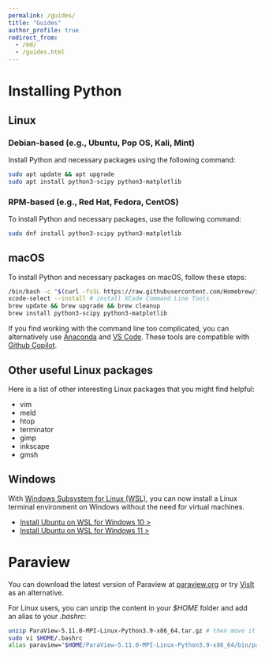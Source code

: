 ```yaml
---
permalink: /guides/
title: "Guides"
author_profile: true
redirect_from: 
  - /md/
  - /guides.html
---
```


# Installing Python

## Linux

### Debian-based (e.g., Ubuntu, Pop OS, Kali, Mint)

Install Python and necessary packages using the following command:

```bash
sudo apt update && apt upgrade
sudo apt install python3-scipy python3-matplotlib
```

### RPM-based (e.g., Red Hat, Fedora, CentOS)

To install Python and necessary packages, use the following command:

```bash
sudo dnf install python3-scipy python3-matplotlib
```

## macOS

To install Python and necessary packages on macOS, follow these steps:

```bash
/bin/bash -c "$(curl -fsSL https://raw.githubusercontent.com/Homebrew/install/HEAD/install.sh)" # install brew
xcode-select --install # install XCode Command Line Tools
brew update && brew upgrade && brew cleanup
brew install python3-scipy python3-matplotlib 
```

If you find working with the command line too complicated, you can alternatively use [Anaconda](https://anaconda.com/products/distribution) and [VS Code](https://code.visualstudio.com). These tools are compatible with [Github Copilot](https://github.com/features/copilot).

## Other useful Linux packages

Here is a list of other interesting Linux packages that you might find helpful:

- vim
- meld
- htop
- terminator
- gimp
- inkscape
- gmsh

## Windows

With [Windows Subsystem for Linux (WSL)](https://learn.microsoft.com/en-us/windows/wsl/install), you can now install a Linux terminal environment on Windows without the need for virtual machines.

- [Install Ubuntu on WSL for Windows 10 >](https://ubuntu.com/tutorials/install-ubuntu-on-wsl2-on-windows-10#1-overview)
- [Install Ubuntu on WSL for Windows 11 >](https://ubuntu.com/tutorials/install-ubuntu-on-wsl2-on-windows-11-with-gui-support#1-overview)

# Paraview

You can download the latest version of Paraview at [paraview.org](https://www.paraview.org/download) or try [VisIt](https://visit-dav.github.io/visit-website/index.html) as an alternative.

For Linux users, you can unzip the content in your *$HOME* folder and add an alias to your *.bashrc*:

```bash
unzip ParaView-5.11.0-MPI-Linux-Python3.9-x86_64.tar.gz # then move it to your $HOME
sudo vi $HOME/.bashrc
alias paraview="$HOME/ParaView-5.11.0-MPI-Linux-Python3.9-x86_64/bin/paraview"
```
